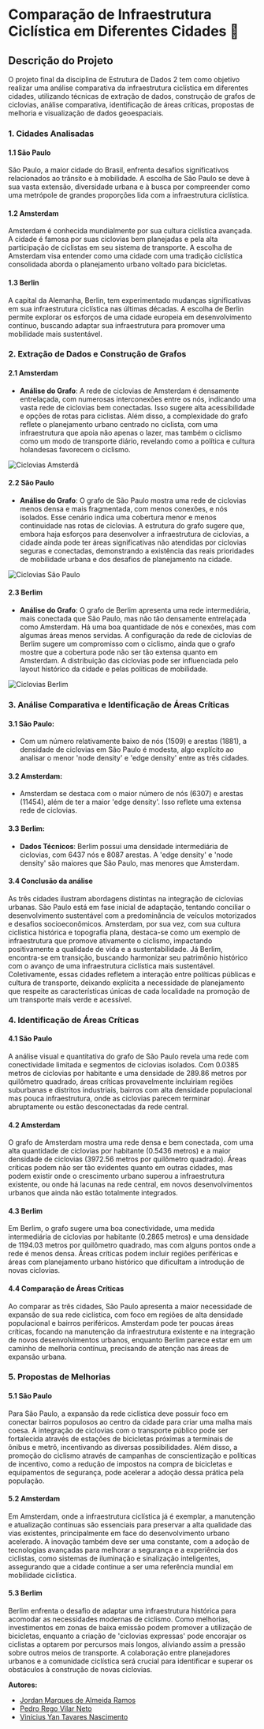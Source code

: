 # Comparação de Infraestrutura Ciclística em Diferentes Cidades 🚴

## Descrição do Projeto

O projeto final da disciplina de Estrutura de Dados 2 tem como objetivo realizar uma análise comparativa da
infraestrutura ciclística em diferentes cidades, utilizando técnicas de extração de dados, construção de grafos de
ciclovias,
análise comparativa, identificação de áreas críticas, propostas de melhoria e visualização de dados geoespaciais.

### 1. Cidades Analisadas

#### 1.1 São Paulo

São Paulo, a maior cidade do Brasil, enfrenta desafios significativos relacionados ao trânsito e à mobilidade.
A escolha de São Paulo se deve à sua vasta extensão, diversidade urbana e à busca por compreender como uma metrópole
de grandes proporções lida com a infraestrutura ciclística.

#### 1.2 Amsterdam

Amsterdam é conhecida mundialmente por sua cultura ciclística avançada. A cidade é famosa por suas ciclovias bem
planejadas e pela alta participação de ciclistas em seu sistema de transporte. A escolha de Amsterdam visa entender
como uma cidade com uma tradição ciclística consolidada aborda o planejamento urbano voltado para bicicletas.

#### 1.3 Berlin

A capital da Alemanha, Berlin, tem experimentado mudanças significativas em sua infraestrutura ciclística nas
últimas décadas. A escolha de Berlin permite explorar os esforços de uma cidade europeia em desenvolvimento contínuo,
buscando adaptar sua infraestrutura para promover uma mobilidade mais sustentável.

### 2. Extração de Dados e Construção de Grafos

#### 2.1 Amsterdam

- **Análise do Grafo**: A rede de ciclovias de Amsterdam é densamente entrelaçada, com numerosas interconexões entre os
  nós, indicando uma vasta rede de ciclovias bem conectadas. Isso sugere alta acessibilidade e opções de rotas para
  ciclistas. Além disso, a complexidade do grafo reflete o planejamento urbano centrado no ciclista, com uma
  infraestrutura que apoia não apenas o lazer, mas também o ciclismo como um modo de transporte diário, revelando como a
  política e cultura holandesas favorecem o ciclismo.

![Ciclovias Amsterdã](https://github.com/yantvrs/Data_structure_2/blob/main/ProjetoFinal/images/ciclovias_Amsterdam.png)

#### 2.2 São Paulo

- **Análise do Grafo**: O grafo de São Paulo mostra uma rede de ciclovias menos densa e mais fragmentada, com menos
  conexões, e nós isolados. Esse cenário indica uma cobertura menor e menos continuidade nas rotas de ciclovias.
  A estrutura do grafo sugere que, embora haja esforços para desenvolver a infraestrutura de ciclovias, a cidade ainda
  pode ter áreas significativas não atendidas por ciclovias seguras e conectadas, demonstrando a existência das reais
  prioridades de mobilidade urbana e dos desafios de planejamento na cidade.

![Ciclovias São Paulo](https://github.com/yantvrs/Data_structure_2/blob/main/ProjetoFinal/images/ciclovias_Sao_Paulo.png)

#### 2.3 Berlim

- **Análise do Grafo**: O grafo de Berlim apresenta uma rede intermediária, mais conectada que São Paulo, mas não tão
  densamente entrelaçada como Amsterdam. Há uma boa quantidade de nós e conexões, mas com algumas áreas menos servidas.
  A configuração da rede de ciclovias de Berlim sugere um compromisso com o ciclismo, ainda que o grafo
  mostre que a cobertura pode não ser tão extensa quanto em Amsterdam. A distribuição das ciclovias pode ser
  influenciada pelo layout histórico da cidade e pelas políticas de mobilidade.

![Ciclovias Berlim](https://github.com/yantvrs/Data_structure_2/blob/main/ProjetoFinal/images/ciclovias_Berlin.png)

### 3. Análise Comparativa e Identificação de Áreas Críticas

#### 3.1 São Paulo:

- Com um número relativamente baixo de nós (1509) e arestas (1881), a densidade de ciclovias em São
  Paulo é modesta, algo explícito ao analisar o menor 'node density' e 'edge density' entre as três cidades.

#### 3.2 Amsterdam:

- Amsterdam se destaca com o maior número de nós (6307) e arestas (11454), além de ter a maior 'edge
  density'. Isso reflete uma extensa rede de ciclovias.

#### 3.3 Berlim:

- **Dados Técnicos**: Berlim possui uma densidade intermediária de ciclovias, com 6437 nós e 8087 arestas. A 'edge
  density' e 'node density' são maiores que São Paulo, mas menores que Amsterdam.

#### 3.4 Conclusão da análise

As três cidades ilustram abordagens distintas na integração de ciclovias urbanas. São Paulo está em fase inicial de
adaptação, tentando conciliar o desenvolvimento sustentável com a predominância de veículos motorizados e desafios
socioeconômicos. Amsterdam, por sua vez, com sua cultura ciclística histórica e topografia plana, destaca-se como um
exemplo de infraestrutura que promove ativamente o ciclismo, impactando positivamente a qualidade de vida e a
sustentabilidade. Já Berlim, encontra-se em transição, buscando harmonizar seu patrimônio histórico com o avanço de
uma infraestrutura ciclística mais sustentável. Coletivamente, essas cidades refletem a interação entre políticas
públicas e cultura de transporte, deixando explícita a necessidade de planejamento que respeite as características
únicas de cada localidade na promoção de um transporte mais verde e acessível.

### 4. Identificação de Áreas Críticas

#### 4.1 São Paulo

A análise visual e quantitativa do grafo de São Paulo revela uma rede com conectividade limitada e segmentos de
ciclovias isolados. Com 0.0385 metros de ciclovias por habitante e uma densidade de 289.86 metros por quilômetro
quadrado, áreas críticas provavelmente incluiriam regiões suburbanas e distritos industriais, bairros com alta densidade
populacional mas pouca infraestrutura, onde as ciclovias parecem terminar abruptamente ou estão desconectadas da rede
central.

#### 4.2 Amsterdam

O grafo de Amsterdam mostra uma rede densa e bem conectada, com uma alta quantidade de ciclovias por habitante (0.5436
metros) e a maior densidade de ciclovias (3972.56 metros por quilômetro quadrado). Áreas críticas podem não ser tão
evidentes quanto em outras cidades, mas podem existir onde o crescimento urbano superou a infraestrutura existente,
ou onde há lacunas na rede central, em novos desenvolvimentos urbanos que ainda não estão totalmente integrados.

#### 4.3 Berlim

Em Berlim, o grafo sugere uma boa conectividade, uma medida intermediária de ciclovias por habitante (0.2865 metros) e
uma densidade de 1194.03 metros por quilômetro quadrado, mas com alguns pontos onde a rede é menos densa.
Áreas críticas podem incluir regiões periféricas e áreas com planejamento urbano histórico que dificultam a introdução
de novas ciclovias.

#### 4.4 Comparação de Áreas Críticas

Ao comparar as três cidades, São Paulo apresenta a maior necessidade de expansão de sua rede ciclística, com foco em
regiões de alta densidade populacional e bairros periféricos. Amsterdam pode ter poucas áreas críticas, focando na
manutenção da infraestrutura existente e na integração de novos desenvolvimentos urbanos, enquanto Berlim parece estar
em um caminho de melhoria contínua, precisando de atenção nas áreas de expansão urbana.

### 5. Propostas de Melhorias

#### 5.1 São Paulo

Para São Paulo, a expansão da rede ciclística deve possuir foco em conectar bairros populosos ao centro da cidade para
criar uma malha mais coesa. A integração de ciclovias com o transporte público pode ser fortalecida através de estações
de bicicletas próximas a terminais de ônibus e metrô, incentivando as diversas possibilidades. Além disso, a promoção do
ciclismo através de campanhas de conscientização e políticas de incentivo, como a redução de impostos na compra de
bicicletas e equipamentos de segurança, pode acelerar a adoção dessa prática pela população.

#### 5.2 Amsterdam

Em Amsterdam, onde a infraestrutura ciclística já é exemplar, a manutenção e atualização contínuas são essenciais para
preservar a alta qualidade das vias existentes, principalmente em face do desenvolvimento urbano acelerado. A inovação
também deve ser uma constante, com a adoção de tecnologias avançadas para melhorar a segurança e a experiência dos
ciclistas, como sistemas de iluminação e sinalização inteligentes, assegurando que a cidade continue a ser uma
referência mundial em mobilidade ciclística.

#### 5.3 Berlim

Berlim enfrenta o desafio de adaptar uma infraestrutura histórica para acomodar as necessidades modernas de ciclismo.
Como melhorias, investimentos em zonas de baixa emissão podem promover a utilização de bicicletas, enquanto a criação
de 'ciclovias expressas' pode encorajar os ciclistas a optarem por percursos mais longos, aliviando assim a pressão
sobre outros meios de transporte. A colaboração entre planejadores urbanos e a comunidade ciclística será crucial para
identificar e superar os obstáculos à construção de novas ciclovias.

**Autores:**

- [Jordan Marques de Almeida Ramos](https://github.com/jordanmaramos)
- [Pedro Rego Vilar Neto](https://github.com/pedrorvn)
- [Vinícius Yan Tavares Nascimento](https://github.com/yantvrs)

